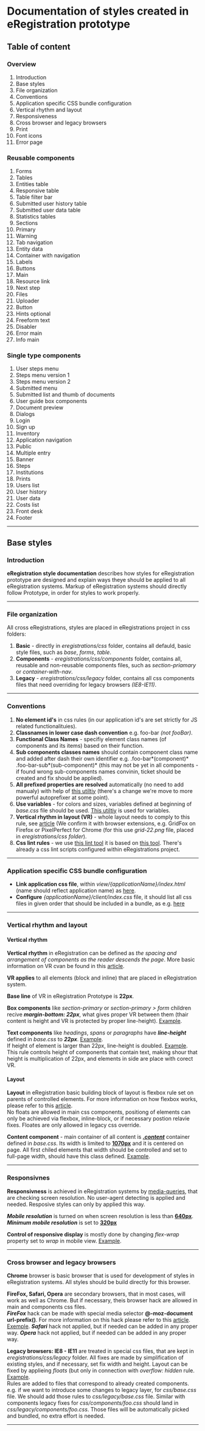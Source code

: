 # Documentation of styles created in eRegistration prototype

## Table of content

### Overview

1. Introduction
2. Base styles
 1. File organization
 2. Conventions
 3. Application specific CSS bundle configuration
3. Vertical rhythm and layout
4. Responsiveness
5. Cross browser and legacy browsers
6. Print
7. Font icons
8. Error page

### Reusable components

1. Forms
2. Tables 
 1. Entities table
 2. Responsive table
 3. Table filter bar
 4. Submitted user history table
 5. Submitted user data table
 6. Statistics tables
3. Sections 
 1. Primary
 2. Warning
 3. Tab navigation
 4. Entity data
4. Container with navigation
5. Labels
6. Buttons
 1. Main
 2. Resource link
 3. Next step
7. Files
 1. Uploader
 2. Button
8. Hints optional
11. Freeform text
12. Disabler
13. Error main
14. Info main

### Single type components

1. User steps menu
 1. Steps menu version 1
 2. Steps menu version 2
2. Submitted menu
3. Submitted list and thumb of documents
3. User guide box components
4. Document preview
5. Dialogs
 1. Login
 2. Sign up
 3. Inventory
 4. Application navigation
6. Public
 1. Multiple entry
 2. Banner
 3. Steps
 4. Institutions
7. Prints
 1. Users list
 2. User history
 3. User data
 4. Costs list
8. Front desk
9. Footer

---

## Base styles

### Introduction

**eRegistration style documentation** describes how styles for eRegistration prototype are designed and explain ways theye should be applied to all eRegistration systems. Markup of eRegistration systems should directly follow Prototype, in order for styles to work properly.

***

### File organization

All cross eRegistrations, styles are placed in eRegistrations project in css folders:

1. **Basic** - directly in *eregistrations/css* folder, contains all defauld, basic style files, such as *base*, *forms*, *table*. 
2. **Components** - *eregistrations/css/components* folder, contains all, reusable and non-reusable components files, such as *section-priamary* or *container-with-nav*.
3. **Legacy** - *eregistrations/css/legacy* folder, contains all css components files that need overriding for legacy browsers *(IE8-IE11)*.

***

### Conventions

1. **No element id's** in css rules (in our application id's are set strictly for JS related functionalituies).
2. **Classnames in lower case dash convention** e.g. foo-bar *(not fooBar)*.
3. **Functional Class Names** - specifiy element class names (of components and its items) based on their function.
4. **Sub components classes names** should contain component class name and added after dash their own identifier e.g. .foo-bar*(component)* .foo-bar-sub*(sub-component)* (this may not be yet in all components - if found wrong sub-components names convinin, ticket should be created and fix should be applied).
4. **All prefixed properties are resolved** automatically (no need to add manualy) with help of [this utiltiy](https://github.com/medikoo/css-aid#css-aid) (there's a change we're move to more powerful autoprefixer at some point).
5. **Use variables** - for colors and sizes, variables defined at beginning of *base.css* file should be used. [This utiltiy](https://github.com/medikoo/css-aid#variables) is used for variables.
6. **Vertical rhythm in layout (VR)** - whole layout needs to comply to this rule, see [article](http://24ways.org/2006/compose-to-a-vertical-rhythm/) (We confirm it with browser extensions, e.g. GridFox on Firefox or PixelPerfect for Chrome (for this use *grid-22.png* file, placed in *eregistrations/css folder*).
7. **Css lint rules** - we use [this lint tool](https://github.com/medikoo/csslint-next)  it is based on [this tool](https://github.com/CSSLint/csslint). There's already a css lint scripts configured within eRegistrations project.

***

### Application specific CSS bundle configuration

- **Link application css file**, within *view/{applicationName}/index.html* (name should reflect application name) as [here](https://github.com/egovernment/eregistrations-salvador/blob/master/view/public/index.html#L27).
- **Configure** *{applicationName}/client/index.css* file, it should list all css files in given order that should be included in a bundle, as e.g. [here](https://github.com/egovernment/eregistrations-salvador/blob/master/public/client/css.index)

***

### Vertical rhythm and layout

#### Vertical rhythm

**Vertical rhythm** in eRegistration can be defined as *the spacing and arrangement of components as the reader descends the page*. More basic information on VR cvan be found in this [article](http://24ways.org/2006/compose-to-a-vertical-rhythm/).  

**VR applies** to all elements (block and inline) that are placed in eRegistration system.  

**Base line** of VR in eRegistration Prototype is **22px**.

**Box components** like *section-primary* or *section-primary > form* children recive ***margin-bottom: 22px***, what gives proper VR between them (thair content is height and VR is protected by proper line-height). [Example](https://github.com/egovernment/eregistrations/blob/master/css/components/section-primary.css#L7-L11).
  
**Text components** like *headings*, *spans* or *paragraphs* have ***line-height*** defined in *base.css* to ***22px***. [Example](https://github.com/egovernment/eregistrations/blob/master/css/base.css#L46-L52).  
If height of element is larger than 22px, line-height is doubled. [Example](https://github.com/egovernment/eregistrations/blob/master/css/base.css#L72-L75).  
This rule controls height of components that contain text, making shour that height is multiplication of 22px, and elements in side are place with corect VR.

#### Layout

**Layout** in eRegistration basic building block of layout is flexbox rule set on parents of controlled elements. For more information on how flexbox works, please refer to this [article](http://css-tricks.com/snippets/css/a-guide-to-flexbox/).  
No floats are allowed in main css components, positiong of elements can only be achieved via flexbox, inline-block, or if necessary postion relavie fixes. Floates are only allowed in legacy css override.

**Content component** - main container of all content is [***.content***](https://github.com/egovernment/eregistrations/blob/master/css/base.css#L139-L143) container defined in *base.css*. Its width is limited to [**1070px**](https://github.com/egovernment/eregistrations/blob/master/css/base.css#L6) and it is centered on page. All first chiled elements that width should be controlled and set to full-page width, should have this class defined. [Example](https://github.com/egovernment/eregistrations/blob/master/view/prototype/_main.js#L10).

***

### Responsivnes

**Responsivness** is achieved in eRegistration systems by [media-queries](https://github.com/egovernment/eregistrations/blob/master/css/form.css#L385), that are checking screen resolution. No user-agent detecting is applied and needed. Resposive styles can only by applied this way.

***Mobile resolution*** is turned on when screen resolution is less than [**640px**](https://github.com/egovernment/eregistrations/blob/master/css/base.css#L7).  
***Minimum mobile resolution*** is set to [**320px**](https://github.com/egovernment/eregistrations/blob/master/css/base.css#L8)

**Control of responsive display** is mostly done by changing *flex-wrap* property set to *wrap* in mobile view. [Example](https://github.com/egovernment/eregistrations/blob/master/css/components/container-with-nav.css#L36-L39).

****

### Cross browser and legacy browsers

**Chrome** browser is basic browser that is used for development of styles in eRegistration systems. All styles should be build directly for this browser. 

**FireFox, Safari, Opera** are secondary browsers, that in most cases, will work as well as Chrome. But if necessary, theis browser hack are allowed in main and components css files.  
***FireFox*** hack can be made with special media selector **@-moz-document url-prefix()**. For more information on this hack please refer to this [article](http://css-tricks.com/snippets/css/css-hacks-targeting-firefox/). [Exemple](https://github.com/egovernment/eregistrations/blob/f2932305330b5af839a0a7f9305171b1701a6ab3/css/components/file-uploader.css#L37).
***Safari*** hack not applied, but if needed can be added in any proper way.
***Opera*** hack not applied, but if needed can be added in any proper way.

**Legacy browsers: IE8 - IE11** are treated in special css files, that are kept in *eregistrations/css/legacy* folder. All fixes are made by simplification of existing styles, and if necessary, set fix width and height. Layout can be fixed by applieing *floats* (but only in connection with *overflow: hidden* rule. [Example](https://github.com/egovernment/eregistrations/blob/master/css/legacy/components/container-with-nav.css#L1-L7).  
Rules are added to files that correspond to already created components. e.g. if we want to introduce some changes to legacy layer, for *css/base.css* file. We should add those rules to *css/legacy/base.css* file. Similar with components legacy fixes for *css/components/foo.css* should land in *css/legacy/components/foo.css*. Those files will be automatically picked and bundled, no extra effort is needed.

***
